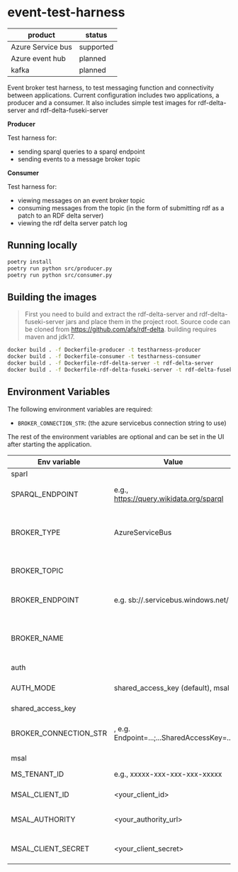 # event-test-harness

| product           | status    |
| ----------------- | --------- |
| Azure Service bus | supported |
| Azure event hub   | planned   |
| kafka             | planned   |

Event broker test harness, to test messaging function and connectivity between
applications. Current configuration includes two applications, a producer and a consumer.
It also includes simple test images for rdf-delta-server and rdf-delta-fuseki-server

**Producer**

Test harness for:

- sending sparql queries to a sparql endpoint
- sending events to a message broker topic

**Consumer**

Test harness for:

- viewing messages on an event broker topic
- consuming messages from the topic (in the form of submitting rdf as a patch to an RDF delta server)
- viewing the rdf delta server patch log

## Running locally

```bash
poetry install
poetry run python src/producer.py
poetry run python src/consumer.py
```

## Building the images

> First you need to build and extract the rdf-delta-server and rdf-delta-fuseki-server jars and place
them in the project root. Source code can be cloned from https://github.com/afs/rdf-delta. building
requires maven and jdk17.


```bash
docker build . -f Dockerfile-producer -t testharness-producer
docker build . -f Dockerfile-consumer -t testharness-consumer
docker build . -f Dockerfile-rdf-delta-server -t rdf-delta-server
docker build . -f Dockerfile-rdf-delta-fuseki-server -t rdf-delta-fuseki-server
```

## Environment Variables

The following environment variables are required:

- `BROKER_CONNECTION_STR`: (the azure servicebus connection string to use)

The rest of the environment variables are optional and can be set in the UI after starting the application.

| Env variable          | Value                                             | Description                              |
| --------------------- | ------------------------------------------------- | ---------------------------------------- |
| sparl                 |                                                   |                                          |
| SPARQL_ENDPOINT       | e.g., https://query.wikidata.org/sparql           | SPARQL endpoint to query                 |
| BROKER_TYPE           | AzureServiceBus                                   | Uses the Azure Service Bus (ASB) adapter |
| BROKER_TOPIC          | <topic-name>                                      | Name of the ASB topic                    |
| BROKER_ENDPOINT       | e.g. sb://<name-space>.servicebus.windows.net/    | ASB endpoint URL                         |
| BROKER_NAME           | <name-space>                                      | Namespace provided when setting up ASB   |
| auth                  |                                                   |                                          |
| AUTH_MODE             | shared_access_key (default), msal                 | The auth mode to use                     |
| shared_access_key     |                                                   |                                          |
| BROKER_CONNECTION_STR | <token>, e.g. Endpoint=...;...SharedAccessKey=... | Connection string including the token    |
| msal                  |                                                   |                                          |
| MS_TENANT_ID          | e.g., xxxxx-xxx-xxx-xxx-xxxxx                     | From Azure portal                        |
| MSAL_CLIENT_ID        | <your_client_id>                                  | Your MSAL client id                      |
| MSAL_AUTHORITY        | <your_authority_url>                              | Your MSAL authority url                  |
| MSAL_CLIENT_SECRET    | <your_client_secret>                              | Your MSAL client secret                  |
